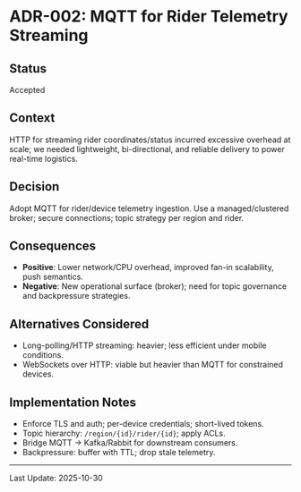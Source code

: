 # ADR-002: MQTT for Rider Telemetry Streaming

## Status
Accepted

## Context
HTTP for streaming rider coordinates/status incurred excessive overhead at scale; we needed lightweight, bi-directional, and reliable delivery to power real-time logistics.

## Decision
Adopt MQTT for rider/device telemetry ingestion. Use a managed/clustered broker; secure connections; topic strategy per region and rider.

## Consequences
- **Positive**: Lower network/CPU overhead, improved fan-in scalability, push semantics.
- **Negative**: New operational surface (broker); need for topic governance and backpressure strategies.

## Alternatives Considered
- Long-polling/HTTP streaming: heavier; less efficient under mobile conditions.
- WebSockets over HTTP: viable but heavier than MQTT for constrained devices.

## Implementation Notes
- Enforce TLS and auth; per-device credentials; short-lived tokens.
- Topic hierarchy: `/region/{id}/rider/{id}`; apply ACLs.
- Bridge MQTT → Kafka/Rabbit for downstream consumers.
- Backpressure: buffer with TTL; drop stale telemetry.

---
Last Update: 2025-10-30

